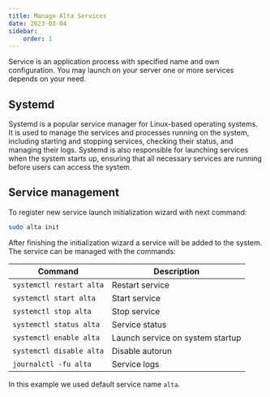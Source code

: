 ```yaml
---
title: Manage Alta Services
date: 2023-03-04
sidebar:
    order: 1
---
```


Service is an application process with specified name and own configuration. You may launch on your server one or more services depends on your need.

## Systemd

Systemd is a popular service manager for Linux-based operating systems. It is used to manage the services and processes running on the system, including starting and stopping services, checking their status, and managing their logs. Systemd is also responsible for launching services when the system starts up, ensuring that all necessary services are running before users can access the system.

## Service management

To register new service launch initialization wizard with next command:

```sh
sudo alta init
```

After finishing the initialization wizard a service will be added to the system. The service can be managed with the commands:

| Command | Description |
| --- | --- |
| `systemctl restart alta` | Restart service |
| `systemctl start alta` | Start service |
| `systemctl stop alta` | Stop service |
| `systemctl status alta` | Service status |
| `systemctl enable alta` | Launch service on system startup |
| `systemctl disable alta` | Disable autorun |
| `journalctl -fu alta` | Service logs |

In this example we used default service name `alta`.
